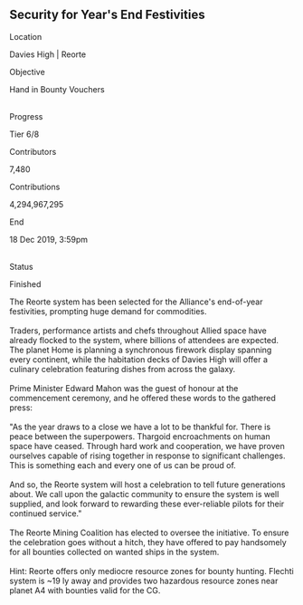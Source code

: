 ## Security for Year\'s End Festivities

Location

Davies High \| Reorte

Objective

Hand in Bounty Vouchers

\
Progress

Tier 6/8

Contributors

7,480

Contributions

4,294,967,295

End

18 Dec 2019, 3:59pm

\
Status

Finished

The Reorte system has been selected for the Alliance\'s end-of-year
festivities, prompting huge demand for commodities.​\
​\
Traders, performance artists and chefs throughout Allied space have
already flocked to the system, where billions of attendees are expected.
The planet Home is planning a synchronous firework display spanning
every continent, while the habitation decks of Davies High will offer a
culinary celebration featuring dishes from across the galaxy.​\
​\
Prime Minister Edward Mahon was the guest of honour at the commencement
ceremony, and he offered these words to the gathered press:​\
\
\"As the year draws to a close we have a lot to be thankful for. There
is peace between the superpowers. Thargoid encroachments on human space
have ceased. Through hard work and cooperation, we have proven ourselves
capable of rising together in response to significant challenges. This
is something each and every one of us can be proud of.\
\
And so, the Reorte system will host a celebration to tell future
generations about. We call upon the galactic community to ensure the
system is well supplied, and look forward to rewarding these
ever-reliable pilots for their continued service.\"\
\
The Reorte Mining Coalition has elected to oversee the initiative. To
ensure the celebration goes without a hitch, they have offered to pay
handsomely for all bounties collected on wanted ships in the system.​\
​\
Hint: Reorte offers only mediocre resource zones for bounty hunting.
Flechti system is \~19 ly away and provides two hazardous resource zones
near planet A4 with bounties valid for the CG.
